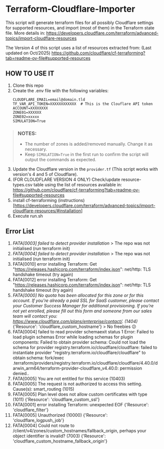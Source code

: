 # Terraform-Cloudflare-Importer

This script will generate terraform files for all possibly Cloudflare
settings for supported resources, and import (most of them) in the Terraform
state file. More details in:
https://developers.cloudflare.com/terraform/advanced-topics/import-cloudflare-resources

The Version 4 of this script uses a list of resources extracted from: (Last updated on Oct/2025)
https://github.com/cloudflare/cf-terraforming?tab=readme-ov-file#supported-resources

## HOW TO USE IT

1. Clone this repo
2. Create the .env file with the following variables:
   ```
   CLOUDFLARE_EMAIL=email@domain.tld
   TF_VAR_API_TOKEN=XXXXXXXXXXXX  # This is the Clouflare API token
   ACCOUNT=XXXXXXXX
   ZONE01=XXXXXX
   ZONE02=xxxxx
   SIMULATION=True
   ```

> ### NOTES: 
> - The number of zones is added/removed manually. Change it as necessary.
> - Keep `SIMULATION=True` in the first run to confirm the script will output the commands as expected.

3. Update the Cloudflare version in the `provider.tf` (This script works with version's 4 and 5 of Cloudflare).
4. (FOR CLOUDFLARE VERSION 4 ONLY) Check/update resource-types.csv table using the list of resources available in:
   https://github.com/cloudflare/cf-terraforming?tab=readme-ov-file#supported-resources
5. install cf-terraforming (instructions)[https://developers.cloudflare.com/terraform/advanced-topics/import-cloudflare-resources/#installation]
6. Execute run.sh

## Error List

1. *FATA[0003] failed to detect provider installation* > The repo was not initialised (run terraform init)
2. *FATA[0004] failed to detect provider installation* > The repo was not initialised (run terraform init)
3. FATA[0010] error installing Terraform: Get "https://releases.hashicorp.com/terraform/index.json": net/http: TLS handshake timeout (try again)
4. FATA[0012] error installing Terraform: Get "https://releases.hashicorp.com/terraform/index.json": net/http: TLS handshake timeout (try again)
5. *FATA[0000] No quota has been allocated for this zone or for this account. If you're already a paid SSL for SaaS customer, please contact your Customer Success Manager for additional provisioning. If you're not yet enrolled, please fill out this form and someone from our sales team will contact you: https://www.cloudflare.com/plans/enterprise/contact/. (1404)* {'Resource': 'cloudflare_custom_hostname'} > No freebies 😕
6. FATA[0004] failed to read provider schemaexit status 1
Error: Failed to load plugin schemas
Error while loading schemas for plugin components: Failed to obtain provider
schema: Could not load the schema for provider
registry.terraform.io/cloudflare/cloudflare: failed to instantiate provider
"registry.terraform.io/cloudflare/cloudflare" to obtain schema: fork/exec
.terraform/providers/registry.terraform.io/cloudflare/cloudflare/4.40.0/darwin_arm64/terraform-provider-cloudflare_v4.40.0:
permission denied..
7. FATA[0005] You are not entitled for this service (10403)
8. FATA[0005] The request is not authorized to access this setting. Cause(s): smart_routing (1015)
9. FATA[0005] Plan level does not allow custom certificates with type  (1011) {'Resource': 'cloudflare_custom_ssl'}
10. FATA[0001] error installing Terraform: unexpected EOF {'Resource': 'cloudflare_filter'}
11. FATA[0005] Unauthorized (10000) {'Resource': 'cloudflare_logpush_job'}
12. FATA[0004] Could not route to /client/v4/zones/custom_hostnames/fallback_origin, perhaps your object identifier is invalid? (7003) {'Resource': 'cloudflare_custom_hostname_fallback_origin'}

